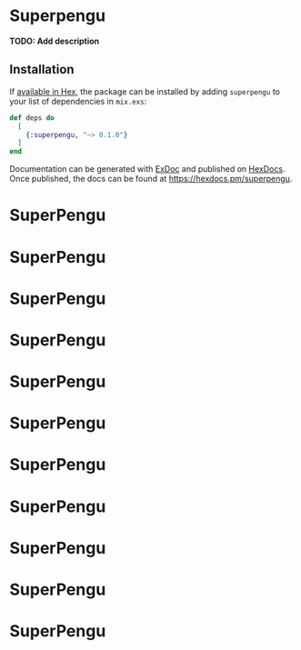 # Superpengu

**TODO: Add description**

## Installation

If [available in Hex](https://hex.pm/docs/publish), the package can be installed
by adding `superpengu` to your list of dependencies in `mix.exs`:

```elixir
def deps do
  [
    {:superpengu, "~> 0.1.0"}
  ]
end
```

Documentation can be generated with [ExDoc](https://github.com/elixir-lang/ex_doc)
and published on [HexDocs](https://hexdocs.pm). Once published, the docs can
be found at <https://hexdocs.pm/superpengu>.

# SuperPengu
# SuperPengu
# SuperPengu
# SuperPengu
# SuperPengu
# SuperPengu
# SuperPengu
# SuperPengu
# SuperPengu
# SuperPengu
# SuperPengu
